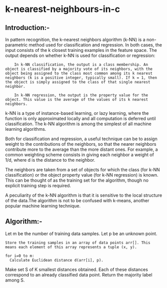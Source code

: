 # k-nearest-neighbours-in-c


Introduction:-
--

In pattern recognition, the k-nearest neighbors algorithm (k-NN) is a non-parametric method used for classification and regression. In both cases, the input consists of the k closest training examples in the feature space. The output depends on whether k-NN is used for classification or regression:

        In k-NN classification, the output is a class membership. An object is classified by a majority vote of its neighbors, with the object being assigned to the class most common among its k nearest neighbors (k is a positive integer, typically small). If k = 1, then the object is simply assigned to the class of that single nearest neighbor.

        In k-NN regression, the output is the property value for the object. This value is the average of the values of its k nearest neighbors.

k-NN is a type of instance-based learning, or lazy learning, where the function is only approximated locally and all computation is deferred until classification. The k-NN algorithm is among the simplest of all machine learning algorithms.

Both for classification and regression, a useful technique can be to assign weight to the contributions of the neighbors, so that the nearer neighbors contribute more to the average than the more distant ones. For example, a common weighting scheme consists in giving each neighbor a weight of 1/d, where d is the distance to the neighbor.

The neighbors are taken from a set of objects for which the class (for k-NN classification) or the object property value (for k-NN regression) is known. This can be thought of as the training set for the algorithm, though no explicit training step is required.

A peculiarity of the k-NN algorithm is that it is sensitive to the local structure of the data.The algorithm is not to be confused with k-means, another popular machine learning technique.

Algorithm:-
--
Let m be the number of training data samples. Let p be an unknown point.

    Store the training samples in an array of data points arr[]. This means each element of this array represents a tuple (x, y).

    for i=0 to m:
      Calculate Euclidean distance d(arr[i], p).

   Make set S of K smallest distances obtained. Each of these distances correspond to an already classified data point.
   Return the majority label among S.
